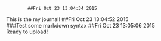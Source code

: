 
            ##Fri Oct 23 13:04:34 2015            
This is the my journal!
            ##Fri Oct 23 13:04:52 2015            
###Test some markdown syntax
            ##Fri Oct 23 13:05:06 2015            
Ready to upload!